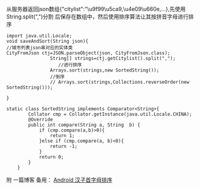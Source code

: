 从服务器返回json数组{"citylist":"\u9f99\u5ca9,\u4e09\u660e,...},先使用String.split(",")分割
后保存在数组中，然后使用排序算法让其按拼音字母进行排序
```
import java.util.Locale;
void saveAndSort(String json){
//城市列表json串对应的实体类
CityFromJson ctj=JSON.parseObject(json, CityFromJson.class);
                String[] strings=ctj.getCitylist().split(",");
                   //进行排序
                Arrays.sort(strings,new SortedString());
                //倒序
                // Arrays.sort(strings,Collections.reverseOrder(new SortedString()));
                
}      

static class SortedString implements Comparator<String>{
        Collator cmp = Collator.getInstance(java.util.Locale.CHINA);
        @Override
        public int compare(String a, String  b) {
            if (cmp.compare(a,b)>0){
                return 1;
            }else if (cmp.compare(a, b)<0){
                return -1;
            }
            return 0;
        }
    }
```
附 一篇博客 备用：
[Android 汉子首字母排序](http://blog.csdn.net/a1018875550/article/details/47017981)<br>
